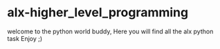 # alx-higher_level_programming

welcome to the python world buddy, Here you will find all the alx python task
Enjoy ;)
